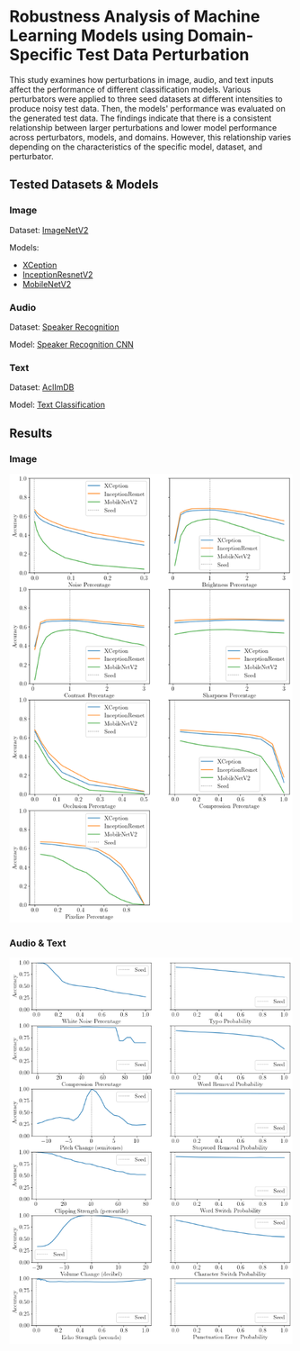 # Robustness Analysis of Machine Learning Models using Domain-Specific Test Data Perturbation
This study examines how perturbations in image, audio, and text inputs affect the performance of different classification models. Various perturbators were applied to three seed datasets at different intensities to produce noisy test data. Then, the models' performance was evaluated on the generated test data. The findings indicate that there is a consistent relationship between larger perturbations and lower model performance across perturbators, models, and domains. However, this relationship varies depending on the characteristics of the specific model, dataset, and perturbator.

## Tested Datasets & Models
### Image
Dataset: [ImageNetV2](https://github.com/modestyachts/ImageNetV2)

Models:
- [XCeption](https://keras.io/api/applications/xception/)
- [InceptionResnetV2](https://keras.io/api/applications/inceptionresnetv2/)
- [MobileNetV2](https://keras.io/api/applications/mobilenet/#mobilenetv2-function)

### Audio
Dataset: [Speaker Recognition](https://www.kaggle.com/datasets/kongaevans/speaker-recognition-dataset)

Model: [Speaker Recognition CNN](https://keras.io/examples/audio/speaker_recognition_using_cnn/)

### Text
Dataset: [AclImDB](https://ai.stanford.edu/~amaas/data/sentiment/)

Model: [Text Classification](https://keras.io/examples/nlp/text_classification_from_scratch/)


## Results
### Image
![ImageNetV2 Results](images/image_results.png)

### Audio & Text
![Speaker Recognition Results](images/audio_text_results.png)
